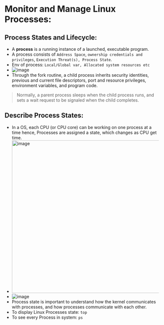 # Monitor and Manage Linux Processes:

## Process States and Lifecycle:
- A **process** is a running instance of a launched, executable program.
- A process consists of `Address Space`, `ownership credentials and privileges`, `Execution Threat(s), Process State`.
- Env of process: `Local/Global var, Allocated system resources etc`
- ![image](https://github.com/cybersome/Linux-octo/assets/40174034/fd7941e6-a7a0-43c7-b2c0-dadb8f958686)
- Through the fork routine, a child process inherits security identities, previous and current file descriptors, port and resource privileges, environment variables, and program code.
> Normally, a parent process sleeps when the child process runs, and sets a wait request to be signaled when the child completes.


## Describe Process States:
- In a OS, each CPU (or CPU core) can be working on one process at a time hence, Processes are assigned a state, which changes as CPU get time.
- <img width="500" alt="image" src="https://github.com/cybersome/Linux-octo/assets/40174034/9a66be9f-1b90-4b01-9ae5-656aa1626603">
- ![image](https://github.com/cybersome/Linux-octo/assets/40174034/bc07b769-e61c-4f45-9f49-2f174afaa7ac)
- Process state is important to understand how the kernel communicates with processes, and how processes communicate with each other.
- To display Linux Processes state: `top`
- To see every Process in system: `ps`







